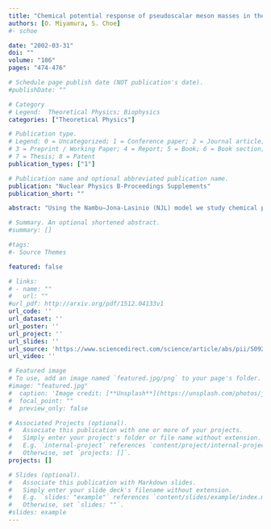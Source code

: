 ```yaml
---
title: "Chemical potential response of pseudoscalar meson masses in the Nambu--Jona-Lasinio model"
authors: [O. Miyamura, S. Choe]
#- schoe

date: "2002-03-31"
doi: ""
volume: "106"
pages: "474-476"

# Schedule page publish date (NOT publication's date).
#publishDate: ""

# Category
# Legend:  Theoretical Physics; Biophysics
categories: ["Theoretical Physics"]

# Publication type.
# Legend: 0 = Uncategorized; 1 = Conference paper; 2 = Journal article;
# 3 = Preprint / Working Paper; 4 = Report; 5 = Book; 6 = Book section;
# 7 = Thesis; 8 = Patent
publication_types: ["1"]

# Publication name and optional abbreviated publication name.
publication: "Nuclear Physics B-Proceedings Supplements"
publication_short: ""

abstract: "Using the Nambu—Jona-Lasinio (NJL) model we study chemical potential response of the pion and kaon masses as a function of temperature and chemical potential, ie,∂ m∂ μ (T, μ). First, we obtain the responses assuming the vector—axial vector coupling is zero (g V= 0). Then, we include a non-zero g V and study the effects of g V on the responses. We find that the behavior of∂ m∂ μ for the pion is quite different from that for the kaon. It means that∂ m∂ μ is much dependent on the mass difference between the two quarks, ie, the u and s quarks (or even between the u and d quarks). Our results may give a clue to future studies of∂ m∂ μ on the lattice."

# Summary. An optional shortened abstract.
#summary: []

#tags:
#- Source Themes

featured: false

# links:
# - name: ""
#   url: ""
#url_pdf: http://arxiv.org/pdf/1512.04133v1
url_code: ''
url_dataset: ''
url_poster: ''
url_project: ''
url_slides: ''
url_source: 'https://www.sciencedirect.com/science/article/abs/pii/S0920563201017510'
url_video: ''

# Featured image
# To use, add an image named `featured.jpg/png` to your page's folder.
#image: "featured.jpg"
#  caption: 'Image credit: [**Unsplash**](https://unsplash.com/photos/jdD8gXaTZsc)'
#  focal_point: ""
#  preview_only: false

# Associated Projects (optional).
#   Associate this publication with one or more of your projects.
#   Simply enter your project's folder or file name without extension.
#   E.g. `internal-project` references `content/project/internal-project/index.md`.
#   Otherwise, set `projects: []`.
projects: []

# Slides (optional).
#   Associate this publication with Markdown slides.
#   Simply enter your slide deck's filename without extension.
#   E.g. `slides: "example"` references `content/slides/example/index.md`.
#   Otherwise, set `slides: ""`.
#slides: example
---
```





